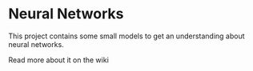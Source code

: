 # Neural Networks

This project contains some small models to get an understanding about neural networks. 

Read more about it on the wiki
